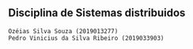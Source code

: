 ## Disciplina de Sistemas distribuidos
    Ozéias Silva Souza (2019013277)
    Pedro Vinicius da Silva Ribeiro (2019033903)